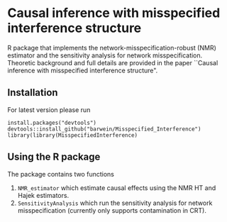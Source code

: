 # Causal inference with misspecified interference structure
R package that implements the network-misspecification-robust (NMR) estimator and the sensitivity analysis for network misspecification. \
Theoretic background and full details are provided in the paper ``Causal inference with misspecified interference structure".

## Installation
For latest version please run

```{r}
install.packages("devtools")
devtools::install_github("barwein/Misspecified_Interference")
library(library(MisspecifiedInterference)
```

## Using the R package

The package contains two functions

1. `NMR_estimator` which estimate causal effects using the NMR HT and Hajek estimators.
2. `SensitivityAnalysis` which run the sensitivity analysis for network misspecification (currently only supports contamination in CRT).
